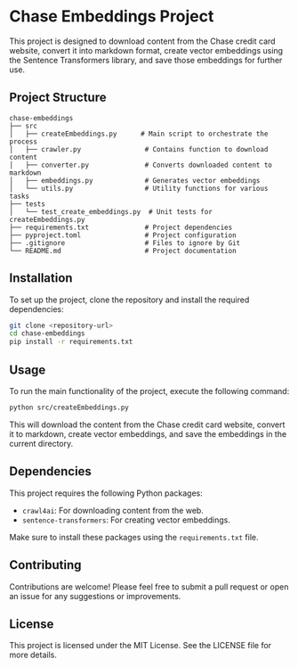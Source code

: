 # Chase Embeddings Project

This project is designed to download content from the Chase credit card website, convert it into markdown format, create vector embeddings using the Sentence Transformers library, and save those embeddings for further use.

## Project Structure

```
chase-embeddings
├── src
│   ├── createEmbeddings.py      # Main script to orchestrate the process
│   ├── crawler.py                # Contains function to download content
│   ├── converter.py              # Converts downloaded content to markdown
│   ├── embeddings.py             # Generates vector embeddings
│   └── utils.py                  # Utility functions for various tasks
├── tests
│   └── test_create_embeddings.py  # Unit tests for createEmbeddings.py
├── requirements.txt              # Project dependencies
├── pyproject.toml                # Project configuration
├── .gitignore                    # Files to ignore by Git
└── README.md                     # Project documentation
```

## Installation

To set up the project, clone the repository and install the required dependencies:

```bash
git clone <repository-url>
cd chase-embeddings
pip install -r requirements.txt
```

## Usage

To run the main functionality of the project, execute the following command:

```bash
python src/createEmbeddings.py
```

This will download the content from the Chase credit card website, convert it to markdown, create vector embeddings, and save the embeddings in the current directory.

## Dependencies

This project requires the following Python packages:

- `crawl4ai`: For downloading content from the web.
- `sentence-transformers`: For creating vector embeddings.

Make sure to install these packages using the `requirements.txt` file.

## Contributing

Contributions are welcome! Please feel free to submit a pull request or open an issue for any suggestions or improvements.

## License

This project is licensed under the MIT License. See the LICENSE file for more details.